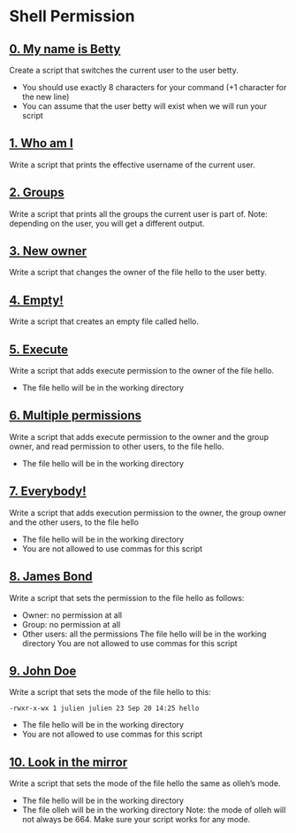 # Shell Permission

## [0. My name is Betty](0-iam_betty "First")
Create a script that switches the current user to the user betty.

* You should use exactly 8 characters for your command (+1 character for the new line)
* You can assume that the user betty will exist when we will run your script

## [1. Who am I](1-who_am_i "Info")
Write a script that prints the effective username of the current user.

## [2. Groups](2-groups "Group")
Write a script that prints all the groups the current user is part of.
Note: depending on the user, you will get a different output.

## [3. New owner](3-new_owner "owner")
Write a script that changes the owner of the file hello to the user betty.

## [4. Empty!](4-empty "Empty")
Write a script that creates an empty file called hello.

## [5. Execute](5-execute "execute")
Write a script that adds execute permission to the owner of the file hello.

* The file hello will be in the working directory

## [6. Multiple permissions](6-multiple_permissions "M-Permissions")
Write a script that adds execute permission to the owner and the group owner, and read permission to other users, to the file hello.

* The file hello will be in the working directory

## [7. Everybody!](7-everybody "tout le monde")
Write a script that adds execution permission to the owner, the group owner and the other users, to the file hello

* The file hello will be in the working directory
* You are not allowed to use commas for this script

## [8. James Bond](8-James_Bond "james")
Write a script that sets the permission to the file hello as follows:

* Owner: no permission at all
* Group: no permission at all
* Other users: all the permissions
The file hello will be in the working directory You are not allowed to use commas for this script

## [9. John Doe](9-John_Doe "John")
Write a script that sets the mode of the file hello to this:

	-rwxr-x-wx 1 julien julien 23 Sep 20 14:25 hello
* The file hello will be in the working directory
* You are not allowed to use commas for this script

## [10. Look in the mirror](10-mirror_permissions "mirror")
Write a script that sets the mode of the file hello the same as olleh’s mode.

* The file hello will be in the working directory
* The file olleh will be in the working directory
Note: the mode of olleh will not always be 664. Make sure your script works for any mode.
